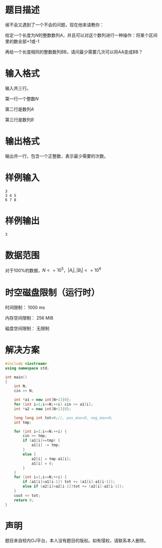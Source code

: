 # 题目描述
侯不会又遇到了一个不会的问题，现在他来请教你：

给定一个长度为$N$的整数数列$A$，并且可以对这个数列进行一种操作：将某个区间里的数全部$+1$或-$1$

再给一个长度相同的整数数列BB，请问最少需要几次可以将AA变成BB？

# 输入格式
输入共三行。

第一行一个整数$N$

第二行是数列$A$

第三行是数列$B$

# 输出格式
输出共一行，包含一个正整数，表示最少需要的次数。

# 样例输入
```
3  
3 4 5
6 7 8
```
# 样例输出
```
3
```
# 数据范围
对于$100\%$的数据，$N <= 10^5$，$|A_i|, |B_i| <= 10^6$
 
# 时空磁盘限制（运行时）
时间限制： 1000 ms

内存空间限制： 256 MiB

磁盘空间限制： 无限制

# 解决方案
```cpp
#include <iostream>
using namespace std;

int main()
{
    int N;
    cin >> N;

    int *a1 = new int[N+1]{0};
    for (int i=1;i<=N;++i) cin >> a1[i];
    int *a2 = new int[N+1]{0};

    long long int tot=0;//, pos_max=0, neg_max=0;
    int tmp;

    for (int i=1;i<=N;++i) {
        cin >> tmp;
        if (a1[i]>=tmp) {
            a1[i] -= tmp;
        }
        else {
            a2[i] = tmp-a1[i];
            a1[i] = 0;
        }
    }
    for (int i=1;i<=N;++i) {
        if (a1[i]>a1[i-1]) tot += (a1[i]-a1[i-1]);
        else if (a2[i]>a2[i-1])tot += (a2[i]-a2[i-1]);
    }
    cout << tot;
    return 0;
}

```
# 声明
题目来自校内OJ平台，本人没有题目的版权。如有侵权，请联系本人删除。